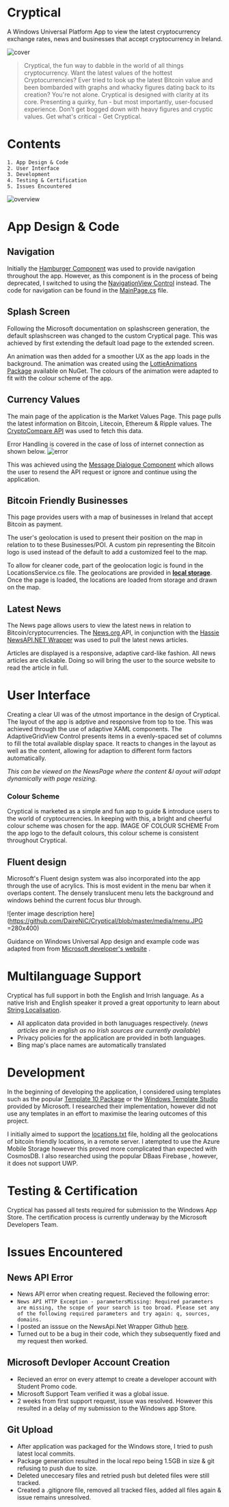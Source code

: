 


# Cryptical
A Windows Universal Platform App to view the latest cryptocurrency exchange rates, news and businesses that accept cryptocurrency in Ireland.

![cover](https://github.com/DaireNiC/Cryptical/blob/master/media/cover_logo.png)


> Cryptical, the fun way to dabble in the world of all things
> cryptocurrency. Want the latest values of the hottest
> Cryptocurrencies? Ever tried to look up the latest Bitcoin value and
> been bombarded with graphs and whacky figures dating back to its
> creation? You're not alone. Cryptical is designed with clarity at its
> core. Presenting a quirky, fun - but most importantly, user-focused
> experience. Don't get bogged down with heavy figures and cryptic
> values. Get what's critical - Get Cryptical.


# Contents
	1. App Design & Code 
	2. User Interface
	3. Development
	4. Testing & Certification
	5. Issues Encountered


![overview](https://github.com/DaireNiC/Cryptical/blob/master/media/app_overview.png)



# App Design & Code

## Navigation
Initially the [Hamburger Component](https://docs.microsoft.com/en-us/windows/uwpcommunitytoolkit/controls/hamburgermenu) was used to provide navigation throughout the app. However, as this component is in the process of being deprecated, I switched to using the [NavigationView Control](https://docs.microsoft.com/en-us/windows/uwp/design/controls-and-patterns/navigationview) instead. The code for navigation can be found in the [MainPage.cs](https://github.com/DaireNiC/Cryptical/blob/master/Cryptical/Views/MainPage.xaml.cs) file.
## Splash Screen
Following the Microsoft documentation on splashscreen generation, the default splashscreen was changed to the custom Cryptical page. This was achieved by first extending the default load page to the extended screen. 

An animation was then added for a smoother UX as the app loads in the background. The animation was created using the [LottieAnimations Package](https://www.nuget.org/packages/LottieUWP/) available on NuGet. The colours of the animation were adapted to fit with the colour scheme of the app.

## Currency Values
The main page of the application is the Market Values Page. This page pulls the latest information on Bitcoin, Litecoin, Ethereum & Ripple values. The [CryptoCompare API](https://www.cryptocompare.com/) was used to fetch this data. 

Error Handling is covered in the case of loss of internet connection as shown below. 
![error](https://github.com/DaireNiC/Cryptical/blob/master/media/error.JPG)

This was achieved using the [Message Dialogue Component](https://docs.microsoft.com/en-us/windows/uwp/design/controls-and-patterns/dialogs) which allows the user to resend the API request  or ignore and continue using the application.


## Bitcoin Friendly Businesses
This page provides users with a map of businesses in Ireland that accept Bitcoin as payment. 

The user's geolocation is used to present their position on the map in relation to to these Businesses/POI. A custom pin representing the Bitcoin logo is used instead of the default to add a customized feel to the map. 

To allow for cleaner code, part of the geolocation logic is found in the LocationsService.cs file. The geolocations are provided in [**local storage**](https://docs.microsoft.com/en-us/windows/uwp/files/quickstart-reading-and-writing-files). Once the page is loaded, the locations are loaded from storage and drawn on the map.


## Latest News
The News page allows users to view the latest news in relation to Bitcoin/cryptocurrencies. The [News.org ](https://newsapi.org/) API, in conjunction with the [Hassie  NewsAPI.NET Wrapper](https://github.com/hassie-dash/NewsAPI.NET/tree/master/Hassie.API.NewsAPI) was used to pull the latest news articles. 

Articles are displayed is a responsive, adaptive card-like fashion. All news articles are clickable. Doing so will bring the user to the source website to read the article in full.


# User Interface

Creating a clear UI was of the utmost importance in the design of Cryptical.  The layout of the app is adptive and responsive from top to toe. This was achieved through the use of  adaptive XAML components. The AdaptiveGridView Control presents items in a evenly-spaced set of columns to fill the total available display space. It reacts to changes in the layout as well as the content, allowing for adaption to different form factors automatically.

 *This can be viewed on the NewsPage where the content &l ayout will adapt dynamically with page resizing*.


### Colour Scheme
Cryptical is marketed as a simple and fun app to guide & introduce users to the world of cryptocurrencies.  In keeping with this, a bright and cheerful colour scheme was chosen for the app. 
IMAGE OF COLOUR SCHEME
From the app logo to the default colours, this colour scheme is consistent throughout Cryptical. 

## Fluent design
Microsoft's Fluent design system was also incorporated into the app through the use of acrylics. This is most evident in the menu bar when it overlaps content. The densely translucent menu lets the background and windows behind the current focus blur through.

![enter image description here](https://github.com/DaireNiC/Cryptical/blob/master/media/menu.JPG =280x400)

Guidance on Windows Universal App design and example code was adapted from from [Microsoft developer's website](https://developer.microsoft.com/en-us/windows/apps/design) . 

# Multilanguage Support
Cryptical has full support in both the English and Irrish language. As a native Irish and English speaker it proved a great opportunity to learn about [String Localisation](https://docs.microsoft.com/en-us/windows/uwp/app-resources/localize-strings-ui-manifest). 

- All applicaton data provided in both lanuguages respectively. (*news articles are in english as no Irish sources are currently available*)
- Privacy policies for the application are provided in both languages.
- Bing map's place names are automatically translated

# Development
In the beginning of developing the application, I considered using templates such as the popular [Template 10 Package](https://github.com/Windows-XAML/Template10/wiki) or the [Windows Template Studio](https://marketplace.visualstudio.com/items?itemName=WASTeamAccount.WindowsTemplateStudio) provided by Microsoft. I researched their implementation, however did not use any templates in an effort to maximise the learing outcomes of this project. 

I initially aimed to support the [locations.txt]() file, holding all the geolocations of bitcoin friendly locations, in a remote server. I atempted to use the Azure Mobile Storage however this proved more complicated than expected with CosmosDB. I also researched using the popular DBaas Firebase , however, it does not support UWP. 

# Testing & Certification 
Cryptical has passed all tests required for submission to the Windows App Store. The certification process is currently underway by the Microsoft Developers Team.

#  Issues Encountered 
## News API Error
 -  News API error when creating request. Recieved  the following error:
 - `News API HTTP Exception - parametersMissing: Required parameters are missing, the scope of your search is too broad. Please set any of the following required parameters and try again: q, sources, domains.` 
 - I posted an isssue on the NewsApi.Net Wrapper Github [here](https://github.com/hassie-dash/NewsAPI.NET/issues/1).
 - Turned out to be a bug in their code, which they subsequently fixed and my request then worked. 
## Microsoft Devloper Account Creation
 - Recieved an error on every attempt to create a developer account with Student Promo code. 
 - Microsoft Support Team verified it was a global issue.
 - 2 weeks from first support request, issue was resolved. However this resulted in a delay of my submission to the Windows app Store. 
## Git Upload
 - After application was packaged for the Windows store, I tried to push latest local commits.
 - Package generation resulted in the local repo being 1.5GB in size & git refusing to push due to size.
 - Deleted uneccesary files and retried push but deleted files were still tracked.
 - Created a .gitignore file, removed all tracked files, added all files again &  issue remains unresolved.
